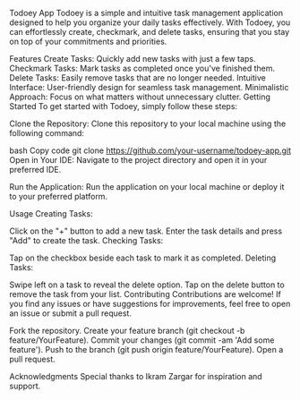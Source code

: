 
Todoey App
Todoey is a simple and intuitive task management application designed to help you organize your daily tasks effectively. With Todoey, you can effortlessly create, checkmark, and delete tasks, ensuring that you stay on top of your commitments and priorities.

Features
Create Tasks: Quickly add new tasks with just a few taps.
Checkmark Tasks: Mark tasks as completed once you've finished them.
Delete Tasks: Easily remove tasks that are no longer needed.
Intuitive Interface: User-friendly design for seamless task management.
Minimalistic Approach: Focus on what matters without unnecessary clutter.
Getting Started
To get started with Todoey, simply follow these steps:

Clone the Repository: Clone this repository to your local machine using the following command:

bash
Copy code
git clone https://github.com/your-username/todoey-app.git
Open in Your IDE: Navigate to the project directory and open it in your preferred IDE.

Run the Application: Run the application on your local machine or deploy it to your preferred platform.

Usage
Creating Tasks:

Click on the "+" button to add a new task.
Enter the task details and press "Add" to create the task.
Checking Tasks:

Tap on the checkbox beside each task to mark it as completed.
Deleting Tasks:

Swipe left on a task to reveal the delete option.
Tap on the delete button to remove the task from your list.
Contributing
Contributions are welcome! If you find any issues or have suggestions for improvements, feel free to open an issue or submit a pull request.

Fork the repository.
Create your feature branch (git checkout -b feature/YourFeature).
Commit your changes (git commit -am 'Add some feature').
Push to the branch (git push origin feature/YourFeature).
Open a pull request.

Acknowledgments
Special thanks to Ikram Zargar for inspiration and support.


